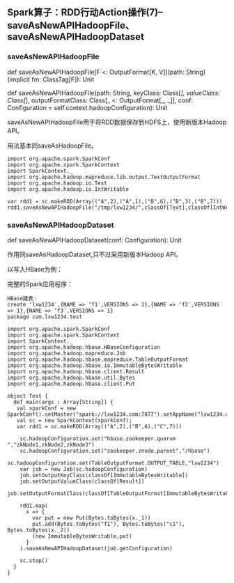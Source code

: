 ## Spark算子：RDD行动Action操作(7)–saveAsNewAPIHadoopFile、saveAsNewAPIHadoopDataset

### saveAsNewAPIHadoopFile

def saveAsNewAPIHadoopFile[F <: OutputFormat[K, V]](path: String)(implicit fm: ClassTag[F]): Unit

def saveAsNewAPIHadoopFile(path: String, keyClass: Class[_], valueClass: Class[_], outputFormatClass: Class[_ <: OutputFormat[_, _]], conf: Configuration = self.context.hadoopConfiguration): Unit

saveAsNewAPIHadoopFile用于将RDD数据保存到HDFS上，使用新版本Hadoop API。

用法基本同saveAsHadoopFile。

```
import org.apache.spark.SparkConf
import org.apache.spark.SparkContext
import SparkContext._
import org.apache.hadoop.mapreduce.lib.output.TextOutputFormat
import org.apache.hadoop.io.Text
import org.apache.hadoop.io.IntWritable
 
var rdd1 = sc.makeRDD(Array(("A",2),("A",1),("B",6),("B",3),("B",7)))
rdd1.saveAsNewAPIHadoopFile("/tmp/lxw1234/",classOf[Text],classOf[IntWritable],classOf[TextOutputFormat[Text,IntWritable]])
```

### saveAsNewAPIHadoopDataset

def saveAsNewAPIHadoopDataset(conf: Configuration): Unit

作用同saveAsHadoopDataset,只不过采用新版本Hadoop API。

以写入HBase为例：

完整的Spark应用程序：

```
HBase建表：
create ‘lxw1234′,{NAME => ‘f1′,VERSIONS => 1},{NAME => ‘f2′,VERSIONS => 1},{NAME => ‘f3′,VERSIONS => 1}
package com.lxw1234.test
 
import org.apache.spark.SparkConf
import org.apache.spark.SparkContext
import SparkContext._
import org.apache.hadoop.hbase.HBaseConfiguration
import org.apache.hadoop.mapreduce.Job
import org.apache.hadoop.hbase.mapreduce.TableOutputFormat
import org.apache.hadoop.hbase.io.ImmutableBytesWritable
import org.apache.hadoop.hbase.client.Result
import org.apache.hadoop.hbase.util.Bytes
import org.apache.hadoop.hbase.client.Put
 
object Test {
  def main(args : Array[String]) {
   val sparkConf = new SparkConf().setMaster("spark://lxw1234.com:7077").setAppName("lxw1234.com")
   val sc = new SparkContext(sparkConf);
   var rdd1 = sc.makeRDD(Array(("A",2),("B",6),("C",7)))
   
    sc.hadoopConfiguration.set("hbase.zookeeper.quorum ","zkNode1,zkNode2,zkNode3")
    sc.hadoopConfiguration.set("zookeeper.znode.parent","/hbase")
    sc.hadoopConfiguration.set(TableOutputFormat.OUTPUT_TABLE,"lxw1234")
    var job = new Job(sc.hadoopConfiguration)
    job.setOutputKeyClass(classOf[ImmutableBytesWritable])
    job.setOutputValueClass(classOf[Result])
    job.setOutputFormatClass(classOf[TableOutputFormat[ImmutableBytesWritable]])
    
    rdd1.map(
      x => {
        var put = new Put(Bytes.toBytes(x._1))
        put.add(Bytes.toBytes("f1"), Bytes.toBytes("c1"), Bytes.toBytes(x._2))
        (new ImmutableBytesWritable,put)
      }    
    ).saveAsNewAPIHadoopDataset(job.getConfiguration)
    
    sc.stop()   
  }
}
 
```
